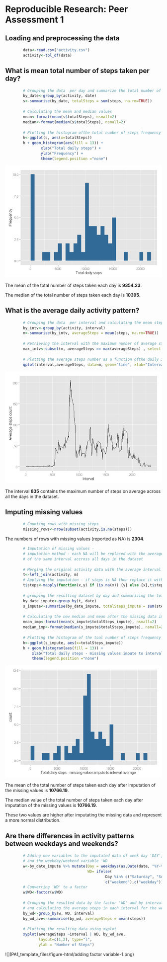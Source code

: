 # Reproducible Research: Peer Assessment 1


## Loading and preprocessing the data


```r
        data<-read.csv("activity.csv")
        activity<-tbl_df(data)
```



## What is mean total number of steps taken per day?



```r
        # Grouping the data  per day and summarize the total number of steps per day
        by_date<-group_by(activity, date)
        s<-summarise(by_date, totalSteps = sum(steps, na.rm=TRUE))
        
        # Calculating the mean and median values
        mean<-format(mean(s$totalSteps), nsmall=2)
        median<-format(median(s$totalSteps), nsmall=2)
        
        # Plotting the histogram ofthe total number of steps frequency using ggplot
        h<-ggplot(s, aes(x=totalSteps))
        h + geom_histogram(aes(fill = 13)) + 
                xlab("Total daily steps") + 
                ylab("Frequency") +
                theme(legend.position ="none")
```

![](PA1_template_files/figure-html/total_steps_per_day-1.png) 


The mean of the total number of steps taken each day is  **9354.23**.

The median of the total number of steps taken each day is **10395**.




## What is the average daily activity pattern?



```r
        # Grouping the data  per interval and calculating the mean steps number in each interval
        by_intv<-group_by(activity, interval)
        m<-summarise(by_intv, averageSteps = mean(steps, na.rm=TRUE))
        
        # Retrieving the interval with the maximum number of average steps
        max_intv<-subset(m, averageSteps == max(averageSteps) , select = interval)
        
        # Plotting the average steps number as a function ofthe daily interval using qplot 
        qplot(interval,averageSteps, data=m, geom="line", xlab="Interval", ylab="Average steps count")
```

![](PA1_template_files/figure-html/average_daily_activity-1.png) 

The interval **835** contains the maximum number of steps on average across all the days in the dataset.



## Imputing missing values

```r
        # Counting rows with missing steps 
        missing_rows<-nrow(subset(activity,is.na(steps)))
```

The numbers of rows with missing values (reported as NA) is **2304**.




```r
        # Imputation of missing values - 
        # imputation method - each NA will be replaced with the average steps number
        # of the same interval accross all days in the dataset

        # Merging the original activity data with the average interval steps number data "m"
        t<-left_join(activity, m)
        # Applying the imputation - if steps is NA then replace it with the average steps number
        t$steps<-mapply(function(x,y) if (is.na(x)) {y} else {x},t$steps,t$averageSteps)
        
        # grouping the resulting dataset by day and summarizing the total number of steps on each day
        by_date_impute<-group_by(t, date)
        s_impute<-summarise(by_date_impute, totalSteps_impute = sum(steps))

        # Calculating the new median and mean after the missing data imputations        
        mean_imp<-format(mean(s_impute$totalSteps_impute), nsmall=2)
        median_imp<-format(median(s_impute$totalSteps_impute), nsmall=2)
        
        # Plotting the histogram of the toal number of steps frequency after imputation
        h<-ggplot(s_impute, aes(x=totalSteps_impute))
        h + geom_histogram(aes(fill = 13)) + 
            xlab("Total daily steps - missing values impute to interval average ")  +
            theme(legend.position ="none")
```

![](PA1_template_files/figure-html/imputing_missing_values-1.png) 

The mean of the total number of steps taken each day after imputation of the missing values is  **10766.19**.

The median value of the total number of steps taken each day after imputation of the missing values is **10766.19**.

These two values are higher after imputating the missing data and represent a more normal distribution.



## Are there differences in activity patterns between weekdays and weekends?


```r
        # Adding new variables to the imputated data of week day 'DAY', 
        # and the weekday/weekend variable 'WD
        w<-by_date_impute %>% mutate(Day = weekdays(as.Date(date, "%Y-%m-%d")), 
                                     WD= ifelse(
                                             Day %in% c("Saturday", "Sunday"),
                                             c("weekend"),c("weekday")))
        # Converting 'WD' to a factor
        w$WD<-factor(w$WD)

        # Grouping the resulted data by the factor 'WD' and by interval,
        # and calculating the average steps in each interval for the weekdays and weekends
        by_wd<-group_by(w, WD, interval)
        by_wd_ave<-summarise(by_wd, averageSteps = mean(steps))

        # Plotting the resulting data using xyplot 
        xyplot(averageSteps ~interval | WD, by_wd_ave, 
               layout=c(1,2), type="l", 
               ylab = "Number of Steps")
```

![](PA1_template_files/figure-html/adding factor variable-1.png) 
